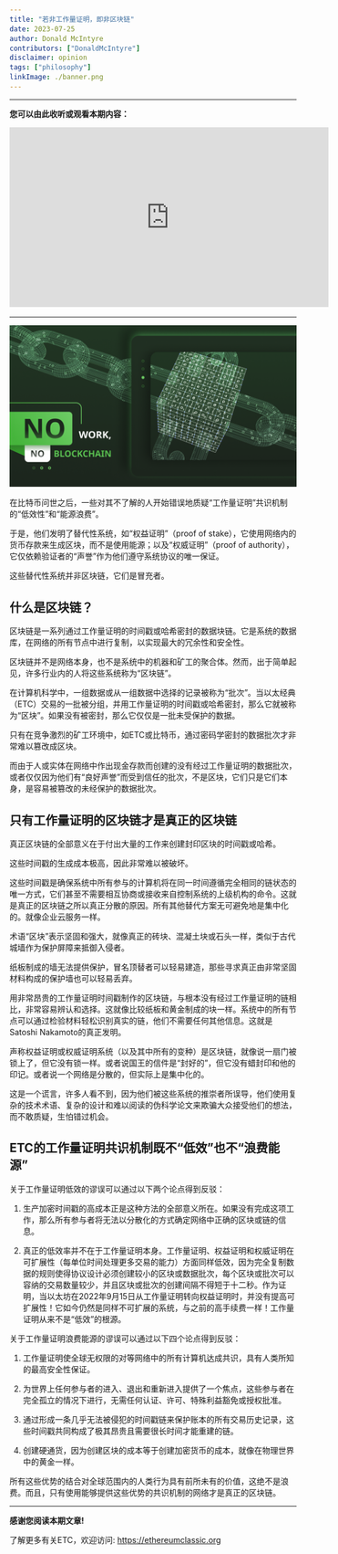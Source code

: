 ```yaml
---
title: "若非工作量证明，即非区块链"
date: 2023-07-25
author: Donald McIntyre
contributors: ["DonaldMcIntyre"]
disclaimer: opinion
tags: ["philosophy"]
linkImage: ./banner.png
---
```


---
**您可以由此收听或观看本期内容：**

<iframe width="560" height="315" src="https://www.youtube.com/embed/ETM6yO39wvk" title="YouTube video player" frameborder="0" allow="accelerometer; autoplay; clipboard-write; encrypted-media; gyroscope; picture-in-picture; web-share" allowfullscreen></iframe>

---

![](./banner.png)

在比特币问世之后，一些对其不了解的人开始错误地质疑“工作量证明”共识机制的“低效性”和“能源浪费”。

于是，他们发明了替代性系统，如“权益证明”（proof of stake），它使用网络内的货币存款来生成区块，而不是使用能源；以及“权威证明”（proof of authority），它仅依赖验证者的“声誉”作为他们遵守系统协议的唯一保证。

这些替代性系统并非区块链，它们是冒充者。

## 什么是区块链？

区块链是一系列通过工作量证明的时间戳或哈希密封的数据块链。它是系统的数据库，在网络的所有节点中进行复制，以实现最大的冗余性和安全性。

区块链并不是网络本身，也不是系统中的机器和矿工的聚合体。然而，出于简单起见，许多行业内的人将这些系统称为“区块链”。

在计算机科学中，一组数据或从一组数据中选择的记录被称为“批次”。当以太经典（ETC）交易的一批被分组，并用工作量证明的时间戳或哈希密封，那么它就被称为“区块”。如果没有被密封，那么它仅仅是一批未受保护的数据。

只有在竞争激烈的矿工环境中，如ETC或比特币，通过密码学密封的数据批次才非常难以篡改成区块。

而由于人或实体在网络中作出现金存款而创建的没有经过工作量证明的数据批次，或者仅仅因为他们有“良好声誉”而受到信任的批次，不是区块，它们只是它们本身，是容易被篡改的未经保护的数据批次。

## 只有工作量证明的区块链才是真正的区块链

真正区块链的全部意义在于付出大量的工作来创建封印区块的时间戳或哈希。

这些时间戳的生成成本极高，因此非常难以被破坏。

这些时间戳是确保系统中所有参与的计算机将在同一时间遵循完全相同的链状态的唯一方式，它们甚至不需要相互协商或接收来自控制系统的上级机构的命令。这就是真正的区块链之所以真正分散的原因。所有其他替代方案无可避免地是集中化的。就像企业云服务一样。

术语“区块”表示坚固和强大，就像真正的砖块、混凝土块或石头一样，类似于古代城墙作为保护屏障来抵御入侵者。

纸板制成的墙无法提供保护，冒名顶替者可以轻易建造，那些寻求真正由非常坚固材料构成的保护墙也可以轻易丢弃。

用非常昂贵的工作量证明时间戳制作的区块链，与根本没有经过工作量证明的链相比，非常容易辨认和选择。这就像比较纸板和黄金制成的块一样。系统中的所有节点可以通过检验材料轻松识别真实的链，他们不需要任何其他信息。这就是Satoshi Nakamoto的真正发明。

声称权益证明或权威证明系统（以及其中所有的变种）是区块链，就像说一扇门被锁上了，但它没有锁一样。或者说国王的信件是“封好的”，但它没有蜡封印和他的印记。或者说一个网络是分散的，但实际上是集中化的。

这是一个谎言，许多人看不到，因为他们被这些系统的推崇者所误导，他们使用复杂的技术术语、复杂的设计和难以阅读的伪科学论文来欺骗大众接受他们的想法，而不敢质疑，生怕错过机会。

## ETC的工作量证明共识机制既不“低效”也不“浪费能源”

关于工作量证明低效的谬误可以通过以下两个论点得到反驳：

1. 生产加密时间戳的高成本正是这种方法的全部意义所在。如果没有完成这项工作，那么所有参与者将无法以分散化的方式确定网络中正确的区块或链的信息。

2. 真正的低效率并不在于工作量证明本身。工作量证明、权益证明和权威证明在可扩展性（每单位时间处理更多交易的能力）方面同样低效，因为完全复制数据的规则使得协议设计必须创建较小的区块或数据批次，每个区块或批次可以容纳的交易数量较少，并且区块或批次的创建间隔不得短于十二秒。作为证明，当以太坊在2022年9月15日从工作量证明转向权益证明时，并没有提高可扩展性！它如今仍然是同样不可扩展的系统，与之前的高手续费一样！工作量证明从来不是“低效”的根源。

关于工作量证明浪费能源的谬误可以通过以下四个论点得到反驳：

1. 工作量证明使全球无权限的对等网络中的所有计算机达成共识，具有人类所知的最高安全性保证。

2. 为世界上任何参与者的进入、退出和重新进入提供了一个焦点，这些参与者在完全孤立的情况下进行，无需任何认证、许可、特殊利益豁免或授权批准。

3. 通过形成一条几乎无法被侵犯的时间戳链来保护账本的所有交易历史记录，这些时间戳共同构成了极其昂贵且需要很长时间才能重建的链。

4. 创建硬通货，因为创建区块的成本等于创建加密货币的成本，就像在物理世界中的黄金一样。

所有这些优势的结合对全球范围内的人类行为具有前所未有的价值，这绝不是浪费。而且，只有使用能够提供这些优势的共识机制的网络才是真正的区块链。

---

**感谢您阅读本期文章!**

了解更多有关ETC，欢迎访问: https://ethereumclassic.org
